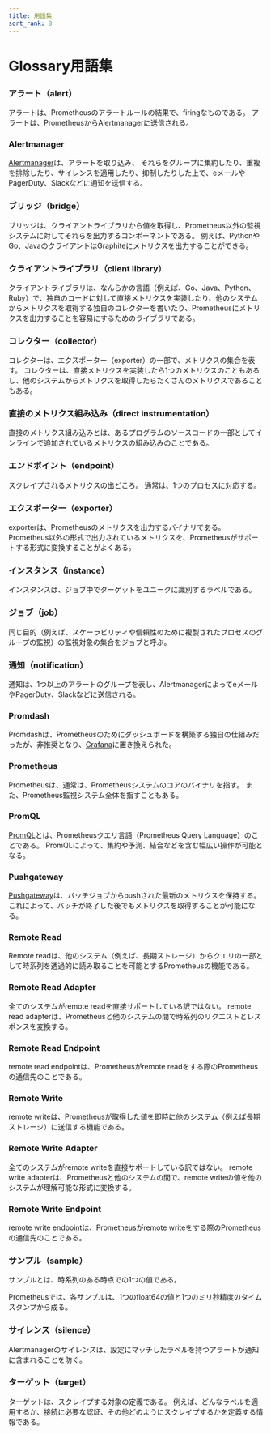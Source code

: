 ```yaml
---
title: 用語集
sort_rank: 8
---
```


# <span class="anchor-text-supplement">Glossary</span>用語集


### アラート（alert）

アラートは、Prometheusのアラートルールの結果で、firingなものである。 アラートは、PrometheusからAlertmanagerに送信される。

### Alertmanager

[Alertmanager](../../alerting/overview/)は、アラートを取り込み、 それらをグループに集約したり、重複を排除したり、サイレンスを適用したり、抑制したりした上で、eメールやPagerDuty、Slackなどに通知を送信する。

### ブリッジ（bridge）

ブリッジは、クライアントライブラリから値を取得し、Prometheus以外の監視システムに対してそれらを出力するコンポーネントである。 例えば、PythonやGo、JavaのクライアントはGraphiteにメトリクスを出力することができる。

### クライアントライブラリ（client library）

クライアントライブラリは、なんらかの言語（例えば、Go、Java、Python、Ruby）で、独自のコードに対して直接メトリクスを実装したり、他のシステムからメトリクスを取得する独自のコレクターを書いたり、Prometheusにメトリクスを出力することを容易にするためのライブラリである。

### コレクター（collector）

コレクターは、エクスポーター（exporter）の一部で、メトリクスの集合を表す。 コレクターは、直接メトリクスを実装したら1つのメトリクスのこともあるし、他のシステムからメトリクスを取得したらたくさんのメトリクスであることもある。

### 直接のメトリクス組み込み（direct instrumentation）

直接のメトリクス組み込みとは、あるプログラムのソースコードの一部としてインラインで追加されているメトリクスの組み込みのことである。

### エンドポイント（endpoint）

スクレイプされるメトリクスの出どころ。 通常は、1つのプロセスに対応する。

### エクスポーター（exporter）

exporterは、Prometheusのメトリクスを出力するバイナリである。Prometheus以外の形式で出力されているメトリクスを、Prometheusがサポートする形式に変換することがよくある。

### インスタンス（instance）

インスタンスは、ジョブ中でターゲットをユニークに識別するラベルである。

### ジョブ（job）

同じ目的（例えば、スケーラビリティや信頼性のために複製されたプロセスのグループの監視）の監視対象の集合をジョブと呼ぶ。

### 通知（notification）

通知は、1つ以上のアラートのグループを表し、AlertmanagerによってeメールやPagerDuty、Slackなどに送信される。

### Promdash

Promdashは、Prometheusのためにダッシュボードを構築する独自の仕組みだったが、非推奨となり、[Grafana](../../visualization/grafana/)に置き換えられた。

### Prometheus

Prometheusは、通常は、Prometheusシステムのコアのバイナリを指す。 また、Prometheus監視システム全体を指すこともある。

### PromQL

[PromQL](/ja/docs/prometheus/latest/querying/basics/)とは、Prometheusクエリ言語（Prometheus Query Language）のことである。 PromQLによって、集約や予測、結合などを含む幅広い操作が可能となる。

### Pushgateway

[Pushgateway](../../instrumenting/pushing/)は、バッチジョブからpushされた最新のメトリクスを保持する。 これによって、バッチが終了した後でもメトリクスを取得することが可能になる。

### Remote Read

Remote readは、他のシステム（例えば、長期ストレージ）からクエリの一部として時系列を透過的に読み取ることを可能とするPrometheusの機能である。

### Remote Read Adapter

全てのシステムがremote readを直接サポートしている訳ではない。 remote read adapterは、Prometheusと他のシステムの間で時系列のリクエストとレスポンスを変換する。

### Remote Read Endpoint

remote read endpointは、Prometheusがremote readをする際のPrometheusの通信先のことである。

### Remote Write

remote writeは、Prometheusが取得した値を即時に他のシステム（例えば長期ストレージ）に送信する機能である。

### Remote Write Adapter

全てのシステムがremote writeを直接サポートしている訳ではない。 remote write adapterは、Prometheusと他のシステムの間で、remote writeの値を他のシステムが理解可能な形式に変換する。

### Remote Write Endpoint

remote write endpointは、Prometheusがremote writeをする際のPrometheusの通信先のことである。

### サンプル（sample）

サンプルとは、時系列のある時点での1つの値である。

Prometheusでは、各サンプルは、1つのfloat64の値と1つのミリ秒精度のタイムスタンプから成る。

### サイレンス（silence）

Alertmanagerのサイレンスは、設定にマッチしたラベルを持つアラートが通知に含まれることを防ぐ。

### ターゲット（target）

ターゲットは、スクレイプする対象の定義である。 例えば、どんなラベルを適用するか、接続に必要な認証、その他どのようにスクレイプするかを定義する情報である。

